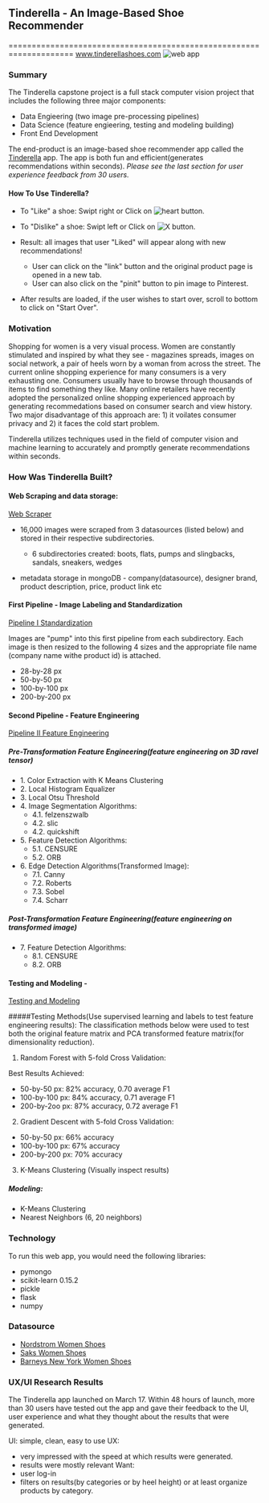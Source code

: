 ## Tinderella - An Image-Based Shoe Recommender
====================================================================
<a href="http://www.tinderellashoes.com" target="_blank">www.tinderellashoes.com</a> ![web app](https://github.com/virginiayung/Tinderella_Capstone_Project/blob/master/Readme_Assets/tiny_logo.png)


### Summary

The Tinderella capstone project is a full stack computer vision project that includes the following three major components: 

* Data Engieering (two image pre-processing pipelines)
* Data Science (feature engieering, testing and modeling building)
* Front End Development

The end-product is an image-based shoe recommender app called the [Tinderella](http://www.tinderellashoes.com) app. The app is both fun and efficient(generates recommendations within seconds). 
*Please see the last section for user experience feedback from 30 users.*


#### How To Use Tinderella?

* To "Like" a shoe: Swipt right or Click on ![heart](https://github.com/virginiayung/Tinderella_Capstone_Project/blob/master/Readme_Assets/tiny_like_icon.png "Logo Title Text 1")
 button.


* To "Dislike" a shoe: Swipt left or Click on ![X](https://github.com/virginiayung/Tinderella_Capstone_Project/blob/master/Readme_Assets/tiny_dislike_icon.png) button.

* Result: all images that user "Liked" will appear along with new recommendations!  
    * User can click on the "link" button and the original product page is opened in a new tab.  
    * User can also click on the "pinit" button to pin image to Pinterest. 
* After results are loaded, if the user wishes to start over, scroll to bottom to click on "Start Over".


### Motivation

Shopping for women is a very visual process. Women are constantly stimulated and inspired by what they see - magazines spreads, images on social network, a pair of heels worn by a woman from across the street. The current online shopping experience for many consumers is a very exhausting one. Consumers usually have to browse through thousands of items to find something they like. Many online retailers have recently adopted the personalized online shopping experienced approach by generating recommedations based on consumer search and view history. Two major disadvantage of this approach are: 1) it voilates consumer privacy and 2) it faces the cold start problem.

Tinderella utilizes techniques used in the field of computer vision and machine learning to accurately and promptly generate recommendations within seconds.


### How Was Tinderella Built?

#### Web Scraping and data storage:

[Web Scraper](https://github.com/virginiayung/Tinderella_Capstone_Project/tree/master/Web_Scraping)

* 16,000 images were scraped from 3 datasources (listed below) and stored in their respective subdirectories.  
    * 6 subdirectories created: boots, flats, pumps and slingbacks, sandals, sneakers, wedges

* metadata storage in mongoDB - company(datasource), designer brand, product description, price, product link etc

#### First Pipeline - Image Labeling and Standardization

[Pipeline I Standardization](https://github.com/virginiayung/Tinderella_Capstone_Project/blob/master/Pipeline_Standardize.py)

Images are "pump" into this first pipeline from each subdirectory. Each image is then resized to the following 4 sizes and the appropriate file name (company name withe product id) is attached.

* 28-by-28 px
* 50-by-50 px
* 100-by-100 px
* 200-by-200 px


#### Second Pipeline - Feature Engineering

[Pipeline II Feature Engineering](https://github.com/virginiayung/Tinderella_Capstone_Project/tree/master/Feature_Matrix_Tuning)

##### Pre-Transformation Feature Engineering(feature engineering on 3D ravel tensor)



* 1\. Color Extraction with K Means Clustering   
* 2\. Local Histogram Equalizer   
* 3\. Local Otsu Threshold 
* 4\. Image Segmentation Algorithms: 
    * 4.1\. felzenszwalb 
    * 4.2\. slic 
    * 4.2\. quickshift 
* 5\. Feature Detection Algorithms: 
    * 5.1\. CENSURE
    * 5.2\. ORB
* 6\. Edge Detection Algorithms(Transformed Image):   
    * 7.1\. Canny
    * 7.2\. Roberts
    * 7.3\. Sobel
    * 7.4\. Scharr

##### Post-Transformation Feature Engineering(feature engineering on transformed image)
* 7\. Feature Detection Algorithms:
    * 8.1\. CENSURE 
    * 8.2\. ORB



#### Testing and Modeling - 
[Testing and Modeling]()

#####Testing Methods(Use supervised learning and labels to test feature engineering results):
The classification methods below were used to test both the original feature matrix and PCA transformed feature matrix(for dimensionality reduction).

1. Random Forest with 5-fold Cross Validation: 

Best Results Achieved: 
* 50-by-50 px: 82% accuracy, 0.70 average F1
* 100-by-100 px: 84% accuracy, 0.71 average F1
* 200-by-2oo px: 87% accuracy, 0.72 average F1

2. Gradient Descent with 5-fold Cross Validation:
* 50-by-50 px: 66% accuracy
* 100-by-100 px: 67% accuracy
* 200-by-200 px: 70% accuracy

3. K-Means Clustering (Visually inspect results)


##### Modeling:

* K-Means Clustering
* Nearest Neighbors (6, 20 neighbors)


### Technology
To run this web app, you would need the following libraries:

* pymongo
* scikit-learn 0.15.2
* pickle
* flask
* numpy


### Datasource

* [Nordstrom Women Shoes](http://shop.nordstrom.com/c/womens-shoes?origin=leftnav)
* [Saks Women Shoes](http://www.saksfifthavenue.com/main/SectionPage.jsp?catId=2534374306622397&FOLDER%3C%3Efolder_id=2534374306622397)
* [Barneys New York Women Shoes](http://www.barneys.com/barneys-new-york/women/shoes)


### UX/UI Research Results

The Tinderella app launched on March 17. Within 48 hours of launch, more than 30 users have tested out the app and gave their feedback to the UI, user experience and what they thought about the results
that were generated.

UI: simple, clean, easy to use
UX: 
* very impressed with the speed at which results were generated.
* results were mostly relevant
Want:
* user log-in
* filters on results(by categories or by heel height) or at least organize products by category.




